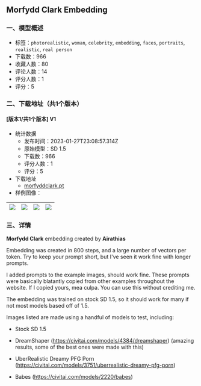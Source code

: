 ## Morfydd Clark Embedding
### 一、模型概述

- 标签：`photorealistic`, `woman`, `celebrity`, `embedding`, `faces`, `portraits`, `realistic`, `real person`
- 下载数：966
- 收藏人数：80
- 评论人数：14
- 评分人数：1
- 评分：5

### 二、下载地址（共1个版本）

#### [版本1/共1个版本] V1

- 统计数据
  - 发布时间：2023-01-27T23:08:57.314Z
  - 原始模型：SD 1.5
  - 下载数：966
  - 评分人数：1
  - 评分：5
- 下载地址
  - [morfyddclark.pt](https://civitai.com/api/download/models/6362)
- 样例图像：

| <img src="https://image.civitai.com/xG1nkqKTMzGDvpLrqFT7WA/ebd8cbc7-9c7e-45ee-9faf-b5fff95a2400/width=450/56808.jpeg" /> | <img src="https://image.civitai.com/xG1nkqKTMzGDvpLrqFT7WA/75e3efb7-72cd-41a9-04dd-5ce02d17dc00/width=450/56799.jpeg" /> | <img src="https://image.civitai.com/xG1nkqKTMzGDvpLrqFT7WA/51f98c12-289c-4e6d-8b18-a74290376500/width=450/56798.jpeg" /> | <img src="https://image.civitai.com/xG1nkqKTMzGDvpLrqFT7WA/69f8ffd4-bd49-41bb-7ae3-b9dc9fc4e400/width=450/56793.jpeg" /> |
| ---- | ---- | ---- | ---- |


### 三、详情
<p><strong>Morfydd Clark</strong> embedding created by <strong>Airathias</strong></p><p></p><p>Embedding was created in 800 steps, and a large number of vectors per token. Try to keep your prompt short, but I've seen it work fine with longer prompts.</p><p>I added prompts to the example images, should work fine. These prompts were basically blatantly copied from other examples throughout the website. If I copied yours, mea culpa. You can use this without crediting me.</p><p>The embedding was trained on stock SD 1.5, so it should work for many if not most models based off of 1.5.</p><p>Images listed are made using a handful of models to test, including:</p><ul><li><p>Stock SD 1.5</p></li><li><p>DreamShaper (<a target="_blank" rel="ugc" href="https://civitai.com/models/4384/dreamshaper">https://civitai.com/models/4384/dreamshaper</a>) (amazing results, some of the best ones were made with this)</p></li><li><p>UberRealistic Dreamy PFG Porn (<a target="_blank" rel="ugc" href="https://civitai.com/models/3751/uberrealistic-dreamy-pfg-porn">https://civitai.com/models/3751/uberrealistic-dreamy-pfg-porn</a>)</p></li><li><p>Babes (<a target="_blank" rel="ugc" href="https://civitai.com/models/2220/babes">https://civitai.com/models/2220/babes</a>)</p><p></p></li></ul>